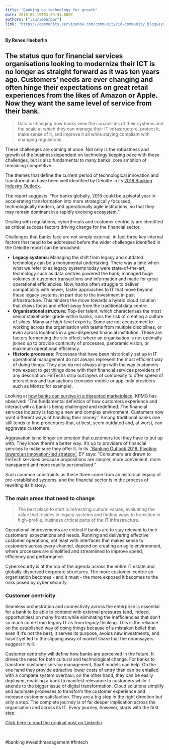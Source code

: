 ```yaml
---
title: "Banking on technology for growth"
date: 2018-04-19T03:59:51.000Z
authors: ["laurieehrbar"]
link: "https://community.servicenow.com/community?id=community_blog&sys_id=9a278cb5db29d3042b6dfb651f961928"
---
```

<h4>By Renee Haeberlin</h4>
<h2>The status quo for financial services organisations looking to modernize their ICT is no longer as straight forward as it was ten years ago. Customers’ needs are ever changing and often hinge their expectations on great retail experiences from the likes of Amazon or Apple. Now they want the same level of service from their bank.</h2>
<blockquote>Data is changing how banks view the capabilities of their systems and the scale at which they can manage their IT infrastructure, protect it, make sense of it, and improve it all while staying compliant with changing regulations.</blockquote>
<p>These challenges are coming at once. Not only is the robustness and growth of the business dependent on technology keeping pace with these challenges, but is also fundamental to many banks’ core ambition of remaining competitive.</p>
<p>The themes that define the current period of technological innovation and transformation have been well identified by Deloitte in its <a href="https://www2.deloitte.com/uk/en/pages/financial-services/articles/banking-industry-outlook.html" target="_blank" rel="nofollow">2018 Banking Industry Outlook</a>.</p>
<p>The report suggests: “For banks globally, 2018 could be a pivotal year in accelerating transformation into more strategically focussed, technologically modern, and operationally agile institutions, so that they may remain dominant in a rapidly evolving ecosystem.”</p>
<p>Dealing with regulations, cyberthreats and customer centricity are identified as critical success factors driving change for the financial sector.</p>
<p>Challenges that banks face are not simply external, in fact three key internal factors that need to be addressed before the wider challenges identified in the Deloitte report can be broached:</p>
<ul><li><strong>Legacy systems: </strong>Managing the shift from legacy and outdated technology can be a monumental undertaking. There was a time when what we refer to as legacy systems today were state-of-the-art; technology such as data centres powered the bank, managed huge volumes of customer transactions and information and made for great operational efficiencies. Now, banks often struggle to deliver compatibility with newer, faster approaches to IT that move beyond these legacy systems, in part due to the investment in past infrastructure. This hinders the move towards a hybrid cloud solution that draws focus and effort away from the traditional data centre.</li><li><strong>Organisational structure: T</strong>op-tier talent, which characterises the most senior stakeholder grade within banks, runs the risk of creating a culture of siloes. Many are high-level experts. Some are not accustomed to working across the organisation with teams from multiple disciplines, or even across locations in a geo-dispersed financial institution. These are factors fermenting the silo effect; where an organisation is not optimally joined up to provide continuity of processes, panoramic vision, or maximum operational efficiency.</li><li><strong>Historic processes: </strong>Processes that have been historically set up in IT operational management do not always represent the most efficient way of doing things. They also do not always align with the way customers now expect to get things done with their financial services providers of any description. FinTechs strip out layers of complexity to offer speed of interactions and transactions (consider mobile or app-only providers such as Monzo for example).</li></ul>
<p>Looking at <a href="https://www.forbes.com/sites/kpmg/2017/07/13/how-banks-can-survive-in-a-disrupted-marketplace/#2949c1ce3ddf" target="_blank" rel="nofollow">how banks can survive in a disrupted marketplace</a>, KPMG has observed: “The fundamental definition of how customers experience and interact with a bank is being challenged and redefined. The financial services industry is facing a new and complex environment. Customers now want different ways of handling their money.” Among traditional banks one still tends to find procedures that, at best, seem outdated and, at worst, can aggravate customers.</p>
<p>Aggravation is no longer an emotion that customers feel they have to put up with. They know there’s a better way. It’s up to providers of financial services to make sure they offer it. In its <a href="http://www.ey.com/Publication/vwLUAssets/ey-global-banking-outlook-2018/$File/ey-global-banking-outlook-2018.pdf" target="_blank" rel="nofollow"> &#39;Banking Outlook 2018: Pivoting toward an innovation-led strategy&#39;</a>, EY says: “Consumers are drawn to FinTech services because propositions are simpler, more convenient, more transparent and more readily personalised.”</p>
<p>Such common constraints as these three come from an historical legacy of pre-established systems, and the financial sector is in the process of rewriting its history.</p>
<h3><strong>The main areas that need to change</strong></h3>
<blockquote>The best place to start is refreshing cultural values, evaluating the value that resides in legacy systems and finding ways to transition in high-profile, business critical parts of the IT infrastructure. </blockquote>
<p>Operational improvements are critical if banks are to stay relevant to their customers’ expectations and needs. Running and delivering effective customer operations, not least with interfaces that makes sense to customers across every channel, depend on creating an agile environment, where processes are simplified and streamlined to improve speed, efficiency and performance.</p>
<p>Cybersecurity is at the top of the agenda across the entire IT estate and globally-dispersed corporate structures.<strong> </strong>The more customer-centric an organisation becomes - and it must - the more exposed it becomes to the risks posed by cyber security.</p>
<h3><strong>Customer centricity</strong></h3>
<p>Seamless orchestration and connectivity across the enterprise is essential for a bank to be able to contend with external pressures (and, indeed, opportunities) on many fronts while eliminating the inefficiencies that don’t so much come from legacy IT as from legacy thinking. This is the reliance on the established way of doing things because of a mistaken belief that even if it’s not the best, it serves its purpose, avoids new investments, and hasn’t yet led to the slipping away of market share that the doomsayers suggest it will.</p>
<p>Customer centricity will define how banks are perceived in the future. It drives the need for both cultural and technological change. For<strong> </strong>banks to transform customer service management, SaaS models can help. On the one hand they provide attractive lower costs of entry than can be entailed with a complete system overhaul; on the other hand, they can be easily deployed, enabling a bank to manifest relevance to customers while it attends to the bigger issue of digital transformation. Cloud solutions simplify and automate processes to transform the customer experience and increase customer satisfaction. They are a big step in the right direction but only a step. The complete journey is of far deeper implication across the organisation and across its IT. Every journey, however, starts with the first step.</p>
<p><a href="https://www.linkedin.com/pulse/financial-services-banking-technology-growth-ren%C3%A9-haeberlin/" rel="nofollow">Click here to read the original post on Linkedin</a></p>
<p> </p>
<p>#banking #wealthmanagement #fintech </p>